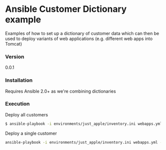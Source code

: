 # Ansible Customer Dictionary example

Examples of how to set up a dictionary of customer data which can then be used to deploy variants of web applications (e.g. different web apps into Tomcat)

### Version
0.0.1

### Installation
Requires Ansible 2.0+ as we're combining dictionaries

### Execution
Deploy all customers
```sh
$ ansible-playbook -i environments/just_apple/inventory.ini webapps.yml -c local
```
Deploy a single customer
```sh
ansible-playbook -i environments/just_apple/inventory.ini webapps.yml -c local
```